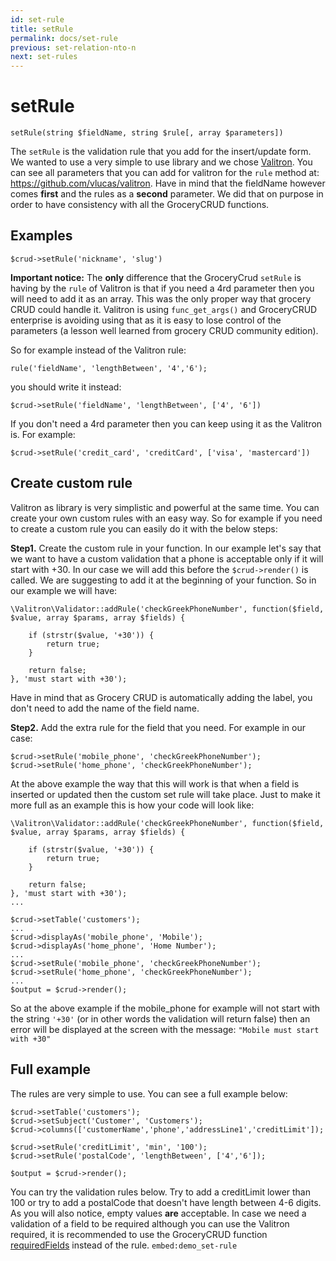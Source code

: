 ```yaml
---
id: set-rule
title: setRule
permalink: docs/set-rule
previous: set-relation-nto-n
next: set-rules
---
```


# setRule


<pre><code class="language-php">setRule(string $fieldName, string $rule[, array $parameters])</code></pre>
The <code>setRule</code> is the validation rule that you add for the insert/update form. We wanted to use a very simple to use library and we chose <a href="https://github.com/vlucas/valitron" target="_blank" rel="noopener noreferrer">Valitron</a>. You can see all parameters that you can add for valitron for the <code>rule</code> method at: <a href="https://github.com/vlucas/valitron" target="_blank" rel="noopener noreferrer">https://github.com/vlucas/valitron</a>. Have in mind that the fieldName however comes <strong>first</strong> and the rules as a <strong>second</strong> parameter. We did that on purpose in order to have consistency with all the GroceryCRUD functions.

## Examples

<pre><code class="language-php">$crud-&gt;setRule('nickname', 'slug')</code></pre>
<strong>Important notice:</strong> The <strong>only</strong> difference that the GroceryCrud <code>setRule</code> is having by the <code>rule</code> of Valitron is that if you need a 4rd parameter then you will need to add it as an array. This was the only proper way that grocery CRUD could handle it. Valitron is using <code>func_get_args()</code> and GroceryCRUD enterprise is avoiding using that as it is easy to lose control of the parameters (a lesson well learned from grocery CRUD community edition).

So for example instead of the Valitron rule:
<pre><code class="language-php">rule('fieldName', 'lengthBetween', '4','6');</code></pre>
you should write it instead:
<pre><code class="language-php">$crud-&gt;setRule('fieldName', 'lengthBetween', ['4', '6'])</code></pre>
If you don't need a 4rd parameter then you can keep using it as the Valitron is. For example:
<pre><code class="language-php">$crud-&gt;setRule('credit_card', 'creditCard', ['visa', 'mastercard'])</code></pre>


## Create custom rule
Valitron as library is very simplistic and powerful at the same time. You can create your own custom rules with an easy way. So for example if you need to create a custom rule you can easily do it with the below steps:

<strong>Step1.</strong> Create the custom rule in your function. In our example let's say that we want to have a custom validation that a phone is acceptable only if it will start with +30. In our case we will add this before the <code>$crud->render()</code> is called. We are suggesting to add it at the beginning of your function. So in our example we will have:

<pre><code class="language-php">\Valitron\Validator::addRule('checkGreekPhoneNumber', function($field, $value, array $params, array $fields) {

	if (strstr($value, '+30')) {
		return true;
	}

    return false;
}, 'must start with +30');</code></pre>

Have in mind that as Grocery CRUD is automatically adding the label, you don't need to add the name of the field name.

<strong>Step2.</strong> Add the extra rule for the field that you need. For example in our case:

<pre><code class="language-php">$crud->setRule('mobile_phone', 'checkGreekPhoneNumber');
$crud->setRule('home_phone', 'checkGreekPhoneNumber');</code></pre>

At the above example the way that this will work is that when a field is inserted or updated then the custom set rule will take place. Just to make it more full as an example this is how your code will look like:

<pre><code class="language-php">\Valitron\Validator::addRule('checkGreekPhoneNumber', function($field, $value, array $params, array $fields) {

	if (strstr($value, '+30')) {
		return true;
	}

    return false;
}, 'must start with +30');
...

$crud->setTable('customers');
...
$crud->displayAs('mobile_phone', 'Mobile');
$crud->displayAs('home_phone', 'Home Number');
...
$crud->setRule('mobile_phone', 'checkGreekPhoneNumber');
$crud->setRule('home_phone', 'checkGreekPhoneNumber');
...
$output = $crud->render();
</code></pre>

So at the above example if the mobile_phone for example will not start with the string <code>'+30'</code> (or in other words the validation will return false) then an error will be displayed at the screen with the message: <code>"Mobile must start with +30"</code>

## Full example

The rules are very simple to use. You can see a full example below:
<pre><code class="language-php">$crud-&gt;setTable('customers');
$crud-&gt;setSubject('Customer', 'Customers');
$crud-&gt;columns(['customerName','phone','addressLine1','creditLimit']);

$crud-&gt;setRule('creditLimit', 'min', '100');
$crud-&gt;setRule('postalCode', 'lengthBetween', ['4','6']);

$output = $crud-&gt;render();</code></pre>
You can try the validation rules below. Try to add a creditLimit lower than 100 or try to add a postalCode that doesn't have length between 4-6 digits. As you will also notice, empty values <strong>are</strong> acceptable. In case we need a validation of a field to be required although you can use the Valitron required, it is recommended to use the GroceryCRUD function <a href="/enterprise/api-and-function-list/requiredFields">requiredFields</a> instead of the rule.
`embed:demo_set-rule`